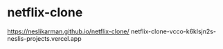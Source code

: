 # netflix-clone
 https://neslikarman.github.io/netflix-clone/
netflix-clone-vcco-k6klsjn2s-neslis-projects.vercel.app
